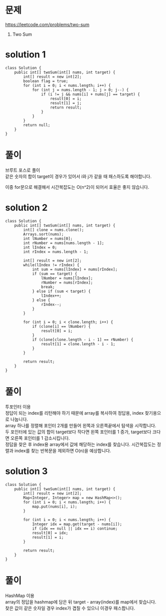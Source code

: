# 문제
https://leetcode.com/problems/two-sum
1. Two Sum

# solution 1
```agsl
class Solution {
    public int[] twoSum(int[] nums, int target) {
        int[] result = new int[2];
        boolean flag = true;
        for (int i = 0; i < nums.length; i++) {
            for (int j = nums.length - 1; j > 0; j--) {
                if (i != j && nums[i] + nums[j] == target) {
                    result[0] = i;
                    result[1] = j;
                    return result;
                }
            }
        }
        return null;
    }
}
```

# 풀이
브루트 포스로 풀이\
같은 숫자의 합이 target이 경우가 있어서 i와 j가 같을 때 패스하도록 해야합니다.

이중 for문으로 해결해서 시간복잡도는 O(n^2)이 되어서 효율은 좋지 않습니다.


# solution 2
```agsl
class Solution {
    public int[] twoSum(int[] nums, int target) {
        int[] clone = nums.clone();
        Arrays.sort(nums);
        int lNumber = nums[0];
        int rNumber = nums[nums.length - 1];
        int lIndex = 0;
        int rIndex = nums.length - 1;

        int[] result = new int[2];
        while(lIndex != rIndex) {
            int sum = nums[lIndex] + nums[rIndex];
            if (sum == target) {
                lNumber = nums[lIndex];
                rNumber = nums[rIndex];
                break;
            } else if (sum < target) {
                lIndex++;
            } else {
                rIndex--;
            }
        }

        for (int i = 0; i < clone.length; i++) {
            if (clone[i] == lNumber) {
                result[0] = i;
            }
            if (clone[clone.length - i - 1] == rNumber) {
                result[1] = clone.length - i - 1;
            }
        }
        
        return result;
    }
}
```

# 풀이
투포인터 이용\
정답이 되는 index를 리턴해야 하기 때문에 array를 복사하여 정답용, index 찾기용으로 나눕니다.\
array 하나를 정렬해 포인터 2개를 만들어 왼쪽과 오른쪽끝에서 탐색을 시작합니다.\
두 포인터에 있는 값의 합이 target보다 작다면 왼쪽 포인터를 1 증가, target보다 크다면 오른쪽 포인터를 1 감소시킵니다.\
정답을 찾은 후 index용 array에서 값에 해당하는 index를 찾습니다.
시간복잡도는 정렬과 index를 찾는 반복문을 제외하면 O(n)을 예상합니다.

# solution 3
```agsl
class Solution {
    public int[] twoSum(int[] nums, int target) {
        int[] result = new int[2];
        Map<Integer, Integer> map = new HashMap<>();
        for (int i = 0; i < nums.length; i++) {
            map.put(nums[i], i);
        }

        for (int i = 0; i < nums.length; i++) {
            Integer idx = map.get(target - nums[i]);
            if (idx == null || idx == i) continue;
            result[0] = idx;
            result[1] = i;
        }

        return result;
    }
}
```

# 풀이
HashMap 이용\
array의 정답을 hashmap에 담은 뒤 target - array(index)를 map에서 찾습니다.\
찾은 값이 같은 숫자일 경우 index가 겹칠 수 있으니 이경우 패스합니다.